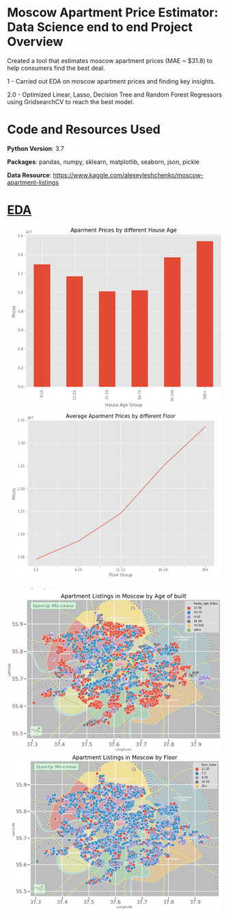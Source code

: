 # Moscow Apartment Price Estimator: Data Science end to end Project Overview

Created a tool that estimates moscow apartment prices (MAE ~ $31.8) to help consumers find the best deal.

1 - Carried out EDA on moscow apartment prices and finding key insights.

2.0 - Optimized Linear, Lasso, Decision Tree and Random Forest Regressors using GridsearchCV to reach the best model.


# Code and Resources Used

**Python Version**: 3.7

**Packages**: pandas, numpy, sklearn, matplotlib, seaborn, json, pickle

**Data Resource**: https://www.kaggle.com/alexeyleshchenko/moscow-apartment-listings


# [EDA](https://github.com/Jaspreetsm21/moscow_apartment_prices/blob/main/Data%20Cleaning%20and%20EDA.ipynb)

![](images/EDA_1.PNG) ![](images/EDA_2.PNG)

![](images/EDA_3.PNG) ![](images/EDA_4.PNG)
